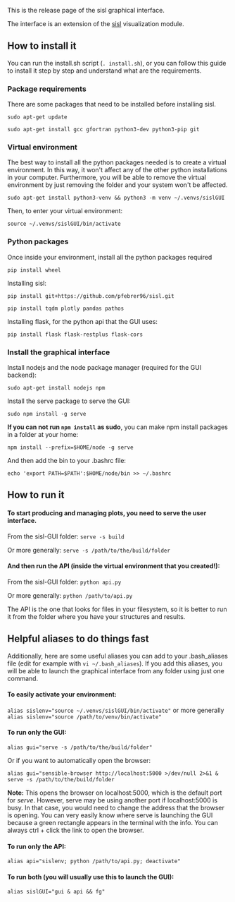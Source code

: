 This is the release page of the sisl graphical interface.

The interface is an extension of the [sisl](https://github.com/zerothi/sisl) visualization module.

How to install it
----

You can run the install.sh script (`. install.sh`), or you can follow this guide to install it step by step and understand what are the requirements.

### Package requirements

There are some packages that need to be installed before installing sisl.

`sudo apt-get update`

`sudo apt-get install gcc gfortran python3-dev python3-pip git`

### Virtual environment

The best way to install all the python packages needed is to create a virtual environment.
In this way, it won't affect any of the other python installations in your computer.
Furthermore, you will be able to remove the virtual environment by just removing the folder and your system won't be affected.

`sudo apt-get install python3-venv && python3 -m venv ~/.venvs/sislGUI`

Then, to enter your virtual environment:

`source ~/.venvs/sislGUI/bin/activate`

### Python packages

Once inside your environment, install all the python packages required

`pip install wheel`

Installing sisl:

`pip install git+https://github.com/pfebrer96/sisl.git`

`pip install tqdm plotly pandas pathos`

Installing flask, for the python api that the GUI uses:

`pip install flask flask-restplus flask-cors`

###  Install the graphical interface

Install nodejs and the node package manager (required for the GUI backend):

`sudo apt-get install nodejs npm`

Install the serve package to serve the GUI:

`sudo npm install -g serve`

**If you can not run `npm install` as sudo**, you can make npm install packages in a folder at your home:

`npm install --prefix=$HOME/node -g serve`

And then add the bin to your .bashrc file:

`echo 'export PATH=$PATH':$HOME/node/bin >> ~/.bashrc`

How to run it
---

#### To start producing and managing plots, you need to serve the user interface. 

From the sisl-GUI folder: `serve -s build`

Or more generally: `serve -s /path/to/the/build/folder`

#### And then run the API (inside the virtual environment that you created!):

From the sisl-GUI folder: `python api.py`

Or more generally: `python /path/to/api.py`

The API is the one that looks for files in your filesystem, so it is better to run it from the folder where you have your structures and results.

Helpful aliases to do things fast
---

Additionally, here are some useful aliases you can add to your .bash_aliases file (edit for example with `vi ~/.bash_aliases`). If you add this aliases, you will be able to launch the graphical interface from any folder using just one command.

#### To easily activate your environment:

`alias sislenv="source ~/.venvs/sislGUI/bin/activate"` or more generally `alias sislenv="source /path/to/venv/bin/activate"`

#### To run only the GUI: 

`alias gui="serve -s /path/to/the/build/folder"`

Or if you want to automatically open the browser: 

`alias gui="sensible-browser http://localhost:5000 >/dev/null 2>&1 & serve -s /path/to/the/build/folder`

**Note:** This opens the browser on localhost:5000, which is the default port for *serve*. However, serve may be using another port if localhost:5000 is busy. In that case, you would need to change the address that the browser is opening. You can very easily know where serve is launching the GUI because a green rectangle appears in the terminal with the info. You can always ctrl + click the link to open the browser.

#### To run only the API:

`alias api="sislenv; python /path/to/api.py; deactivate"`

#### To run both (you will usually use this to launch the GUI):

`alias sislGUI="gui & api && fg"`





